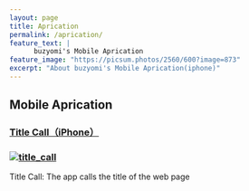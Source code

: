 ```yaml
---
layout: page
title: Aprication
permalink: /aprication/
feature_text: |
      buzyomi's Mobile Aprication
feature_image: "https://picsum.photos/2560/600?image=873"
excerpt: "About buzyomi's Mobile Aprication(iphone)"
---
```



## Mobile Aprication

### [Title Call（iPhone）](/title_call/ "title_call")

### [![title_call](/assets/title_call/Icon-App-83.5x83.5@2x.png)](/title_call/ "title_call apri for iphone")

Title Call: The app calls the title of the web page


